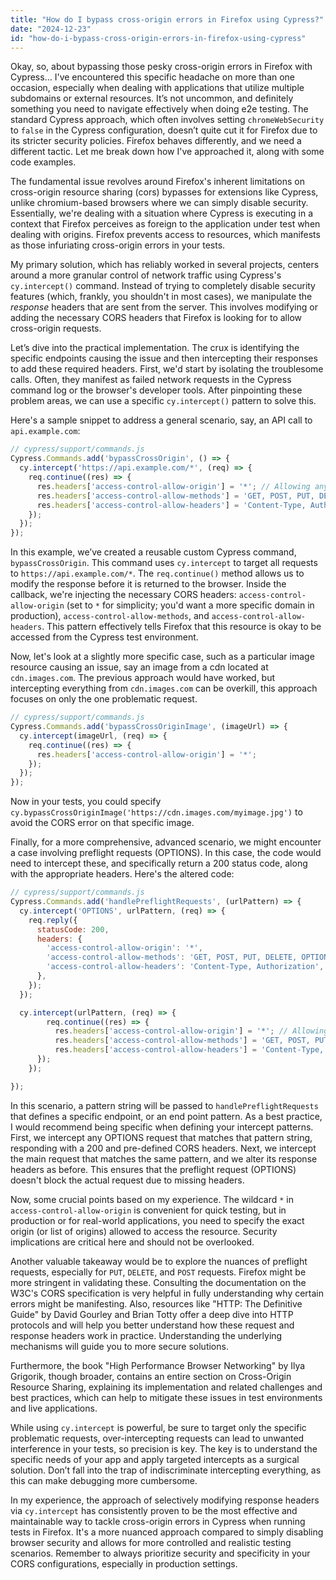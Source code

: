 ```yaml
---
title: "How do I bypass cross-origin errors in Firefox using Cypress?"
date: "2024-12-23"
id: "how-do-i-bypass-cross-origin-errors-in-firefox-using-cypress"
---
```


Okay, so, about bypassing those pesky cross-origin errors in Firefox with Cypress… I've encountered this specific headache on more than one occasion, especially when dealing with applications that utilize multiple subdomains or external resources. It’s not uncommon, and definitely something you need to navigate effectively when doing e2e testing. The standard Cypress approach, which often involves setting `chromeWebSecurity` to `false` in the Cypress configuration, doesn’t quite cut it for Firefox due to its stricter security policies. Firefox behaves differently, and we need a different tactic. Let me break down how I've approached it, along with some code examples.

The fundamental issue revolves around Firefox's inherent limitations on cross-origin resource sharing (cors) bypasses for extensions like Cypress, unlike chromium-based browsers where we can simply disable security. Essentially, we're dealing with a situation where Cypress is executing in a context that Firefox perceives as foreign to the application under test when dealing with origins. Firefox prevents access to resources, which manifests as those infuriating cross-origin errors in your tests.

My primary solution, which has reliably worked in several projects, centers around a more granular control of network traffic using Cypress's `cy.intercept()` command. Instead of trying to completely disable security features (which, frankly, you shouldn't in most cases), we manipulate the *response* headers that are sent from the server. This involves modifying or adding the necessary CORS headers that Firefox is looking for to allow cross-origin requests.

Let’s dive into the practical implementation. The crux is identifying the specific endpoints causing the issue and then intercepting their responses to add these required headers. First, we'd start by isolating the troublesome calls. Often, they manifest as failed network requests in the Cypress command log or the browser's developer tools. After pinpointing these problem areas, we can use a specific `cy.intercept()` pattern to solve this.

Here's a sample snippet to address a general scenario, say, an API call to `api.example.com`:

```javascript
// cypress/support/commands.js
Cypress.Commands.add('bypassCrossOrigin', () => {
  cy.intercept('https://api.example.com/*', (req) => {
    req.continue((res) => {
      res.headers['access-control-allow-origin'] = '*'; // Allowing any origin, use with caution
      res.headers['access-control-allow-methods'] = 'GET, POST, PUT, DELETE, OPTIONS';
      res.headers['access-control-allow-headers'] = 'Content-Type, Authorization';
    });
  });
});
```

In this example, we’ve created a reusable custom Cypress command, `bypassCrossOrigin`. This command uses `cy.intercept` to target all requests to `https://api.example.com/*`.  The `req.continue()` method allows us to modify the response before it is returned to the browser. Inside the callback, we're injecting the necessary CORS headers: `access-control-allow-origin` (set to `*` for simplicity; you'd want a more specific domain in production), `access-control-allow-methods`, and `access-control-allow-headers`. This pattern effectively tells Firefox that this resource is okay to be accessed from the Cypress test environment.

Now, let's look at a slightly more specific case, such as a particular image resource causing an issue, say an image from a cdn located at `cdn.images.com`. The previous approach would have worked, but intercepting everything from `cdn.images.com` can be overkill, this approach focuses on only the one problematic request.

```javascript
// cypress/support/commands.js
Cypress.Commands.add('bypassCrossOriginImage', (imageUrl) => {
  cy.intercept(imageUrl, (req) => {
    req.continue((res) => {
      res.headers['access-control-allow-origin'] = '*';
    });
  });
});
```

Now in your tests, you could specify `cy.bypassCrossOriginImage('https://cdn.images.com/myimage.jpg')` to avoid the CORS error on that specific image.

Finally, for a more comprehensive, advanced scenario, we might encounter a case involving preflight requests (OPTIONS). In this case, the code would need to intercept these, and specifically return a 200 status code, along with the appropriate headers. Here's the altered code:

```javascript
// cypress/support/commands.js
Cypress.Commands.add('handlePreflightRequests', (urlPattern) => {
  cy.intercept('OPTIONS', urlPattern, (req) => {
    req.reply({
      statusCode: 200,
      headers: {
        'access-control-allow-origin': '*',
        'access-control-allow-methods': 'GET, POST, PUT, DELETE, OPTIONS',
        'access-control-allow-headers': 'Content-Type, Authorization',
      },
    });
  });

  cy.intercept(urlPattern, (req) => {
        req.continue((res) => {
          res.headers['access-control-allow-origin'] = '*'; // Allowing any origin
          res.headers['access-control-allow-methods'] = 'GET, POST, PUT, DELETE, OPTIONS';
          res.headers['access-control-allow-headers'] = 'Content-Type, Authorization';
      });
    });

});
```
In this scenario, a pattern string will be passed to `handlePreflightRequests` that defines a specific endpoint, or an end point pattern. As a best practice, I would recommend being specific when defining your intercept patterns. First, we intercept any OPTIONS request that matches that pattern string, responding with a 200 and pre-defined CORS headers. Next, we intercept the main request that matches the same pattern, and we alter its response headers as before. This ensures that the preflight request (OPTIONS) doesn't block the actual request due to missing headers.

Now, some crucial points based on my experience. The wildcard `*` in `access-control-allow-origin` is convenient for quick testing, but in production or for real-world applications, you need to specify the exact origin (or list of origins) allowed to access the resource. Security implications are critical here and should not be overlooked.

Another valuable takeaway would be to explore the nuances of preflight requests, especially for `PUT`, `DELETE`, and `POST` requests. Firefox might be more stringent in validating these. Consulting the documentation on the W3C's CORS specification is very helpful in fully understanding why certain errors might be manifesting. Also, resources like "HTTP: The Definitive Guide" by David Gourley and Brian Totty offer a deep dive into HTTP protocols and will help you better understand how these request and response headers work in practice. Understanding the underlying mechanisms will guide you to more secure solutions.

Furthermore, the book "High Performance Browser Networking" by Ilya Grigorik, though broader, contains an entire section on Cross-Origin Resource Sharing, explaining its implementation and related challenges and best practices, which can help to mitigate these issues in test environments and live applications.

While using `cy.intercept` is powerful, be sure to target only the specific problematic requests, over-intercepting requests can lead to unwanted interference in your tests, so precision is key. The key is to understand the specific needs of your app and apply targeted intercepts as a surgical solution. Don’t fall into the trap of indiscriminate intercepting everything, as this can make debugging more cumbersome.

In my experience, the approach of selectively modifying response headers via `cy.intercept` has consistently proven to be the most effective and maintainable way to tackle cross-origin errors in Cypress when running tests in Firefox. It's a more nuanced approach compared to simply disabling browser security and allows for more controlled and realistic testing scenarios. Remember to always prioritize security and specificity in your CORS configurations, especially in production settings.
